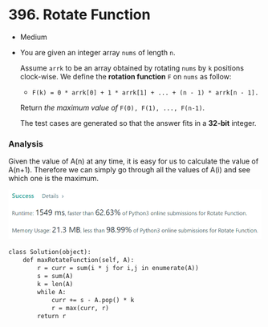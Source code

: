 # 396. Rotate Function

* Medium
*   You are given an integer array `nums` of length `n`.

    Assume `arrk` to be an array obtained by rotating `nums` by `k` positions clock-wise. We define the **rotation function** `F` on `nums` as follow:

    * `F(k) = 0 * arrk[0] + 1 * arrk[1] + ... + (n - 1) * arrk[n - 1].`

    Return _the maximum value of_ `F(0), F(1), ..., F(n-1)`.

    The test cases are generated so that the answer fits in a **32-bit** integer.

### Analysis&#x20;

Given the value of A(n) at any time, it is easy for us to calculate the value of A(n+1). Therefore we can simply go through all the values of A(i) and see which one is the maximum.&#x20;

![](<../.gitbook/assets/image (26) (1).png>)

```
class Solution(object):
    def maxRotateFunction(self, A):
        r = curr = sum(i * j for i,j in enumerate(A))
        s = sum(A)
        k = len(A)
        while A:
            curr += s - A.pop() * k
            r = max(curr, r)
        return r
```
